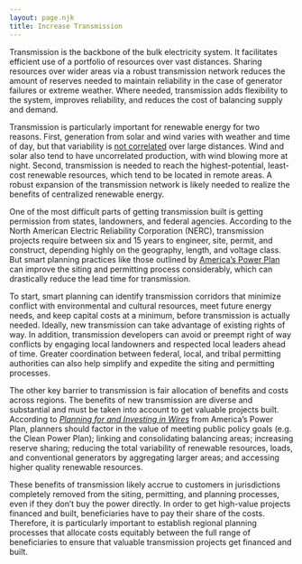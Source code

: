 ```yaml
---
layout: page.njk
title: Increase Transmission
---
```

Transmission is the backbone of the bulk electricity system. It facilitates efficient use of a portfolio of resources over vast distances.  Sharing resources over wider areas via a robust transmission network reduces the amount of reserves needed to maintain reliability in the case of generator failures or extreme weather.  Where needed, transmission adds flexibility to the system, improves reliability, and reduces the cost of balancing supply and demand.

Transmission is particularly important for renewable energy for two reasons.  First, generation from solar and wind varies with weather and time of day, but that variability is [not correlated](http://www.brattle.com/system/publications/pdfs/000/005/008/original/Transmission_to_Capture_Geographic_Diversity_of_Renewables_Chang_5614.pdf?1399473783) over large distances.  Wind and solar also tend to have uncorrelated production, with wind blowing more at night.  Second, transmission is needed to reach the highest-potential, least-cost renewable resources, which tend to be located in remote areas.  A robust expansion of the transmission network is likely needed to realize the benefits of centralized renewable energy.

One of the most difficult parts of getting transmission built is getting permission from states, landowners, and federal agencies. According to the North American Electric Reliability Corporation (NERC), transmission projects require between six and 15 years to engineer, site, permit, and construct, depending highly on the geography, length, and voltage class.  But smart planning practices like those outlined by [America’s Power Plan](http://americaspowerplan.com/wp-content/uploads/2013/09/APP-SITING-PAPER.pdf) can improve the siting and permitting process considerably, which can drastically reduce the lead time for transmission.

To start, smart planning can identify transmission corridors that minimize conflict with environmental and cultural resources, meet future energy needs, and keep capital costs at a minimum, before transmission is actually needed.  Ideally, new transmission can take advantage of existing rights of way.  In addition, transmission developers can avoid or preempt right of way conflicts by engaging local landowners and respected local leaders ahead of time.  Greater coordination between federal, local, and tribal permitting authorities can also help simplify and expedite the siting and permitting processes.

The other key barrier to transmission is fair allocation of benefits and costs across regions. The benefits of new transmission are diverse and substantial and must be taken into account to get valuable projects built.  According to [*Planning for and Investing in Wires*](http://americaspowerplan.com/wp-content/uploads/2013/09/APP-TRANSMISSION-PAPER.pdf) from America’s Power Plan, planners should factor in the value of meeting public policy goals (e.g. the Clean Power Plan); linking and consolidating balancing areas; increasing reserve sharing; reducing the total variability of renewable resources, loads, and conventional generators by aggregating larger areas; and accessing higher quality renewable resources.

These benefits of transmission likely accrue to customers in jurisdictions completely removed from the siting, permitting, and planning processes, even if they don’t buy the power directly.  In order to get high-value projects financed and built, beneficiaries have to pay their share of the costs.  Therefore, it is particularly important to establish regional planning processes that allocate costs equitably between the full range of beneficiaries to ensure that valuable transmission projects get financed and built.

